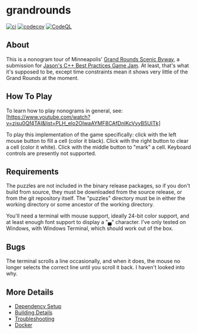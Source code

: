 ﻿# grandrounds

[![ci](https://github.com/dholmes215/grandrounds/actions/workflows/ci.yml/badge.svg)](https://github.com/dholmes215/grandrounds/actions/workflows/ci.yml)
[![codecov](https://codecov.io/gh/dholmes215/grandrounds/branch/main/graph/badge.svg)](https://codecov.io/gh/dholmes215/grandrounds)
[![CodeQL](https://github.com/dholmes215/grandrounds/actions/workflows/codeql-analysis.yml/badge.svg)](https://github.com/dholmes215/grandrounds/actions/workflows/codeql-analysis.yml)

## About

This is a nonogram tour of Minneapolis' [Grand Rounds Scenic Byway](https://en.wikipedia.org/wiki/Grand_Rounds_National_Scenic_Byway), a submission for [Jason's C++ Best Practices Game Jam](https://github.com/cpp-best-practices/game_jam/blob/main/README.md).  At least, that's what it's supposed to be, except time constraints mean it shows very little of the Grand Rounds at the moment.

## How To Play

To learn how to play nonograms in general, see: [https://www.youtube.com/watch?v=zisu0Qf4TAI&list=PLH_elo2OIwaAYMF8CAfDnlKcVyyB5UITk]

To play this implementation of the game specifically: click with the left mouse button to fill a cell (color it black).  Click with the right button to clear a cell (color it white).  Click with the middle button to "mark" a cell.  Keyboard controls are presently not supported.

## Requirements

The puzzles are not included in the binary release packages, so if you don't build from source, they must be downloaded from the source release, or from the git repository itself.  The "puzzles" directory must be in either the working directory or some ancestor of the working directory.

You'll need a terminal with mouse support, ideally 24-bit color support, and at least enough font support to display a "▄" character.  I've only tested on Windows, with Windows Terminal, which should work out of the box.

## Bugs

The terminal scrolls a line occasionally, and when it does, the mouse no longer selects the correct line until you scroll it back.  I haven't looked into why.

## More Details

 * [Dependency Setup](README_dependencies.md)
 * [Building Details](README_building.md)
 * [Troubleshooting](README_troubleshooting.md)
 * [Docker](README_docker.md)
